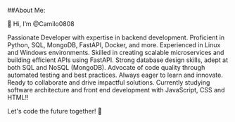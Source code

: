 ##About Me:

👋 Hi, I’m @Camilo0808

Passionate Developer with expertise in backend development. Proficient in Python, SQL, MongoDB, FastAPI, Docker, and more. Experienced in Linux and Windows environments. Skilled in creating scalable microservices and building efficient APIs using FastAPI. Strong database design skills, adept at both SQL and NoSQL (MongoDB). Advocate of code quality through automated testing and best practices. Always eager to learn and innovate. Ready to collaborate and drive impactful solutions.
Currently studying software architecture and front end development with JavaScript, CSS and HTML!!

Let's code the future together! 🚀
